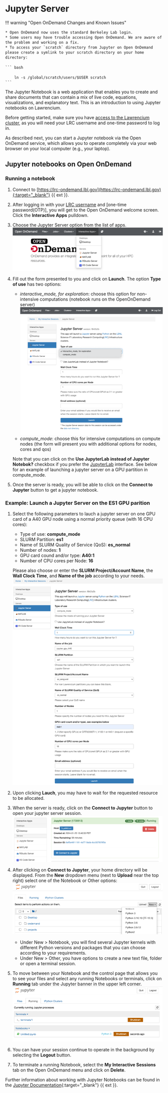 # Jupyter Server

!!! warning "Open OnDemand Changes and Known Issues"

    * Open OnDemand now uses the standard Berkeley Lab login.
    * Some users may have trouble accessing Open OnDemand. We are aware of the problem and working on a fix.
    * To access your `scratch` directory from Jupyter on Open OnDemand please create a symlink to your scratch directory on your home directory:

    ``` bash

        ln -s /global/scratch/users/$USER scratch
    ```

The Jupyter Notebook is a web application that enables you to create and share documents that can contain a mix of live code, equations, visualizations, and explanatory text. This is an introduction to using Jupyter notebooks on Lawrencium.

Before getting started, make sure you have [access to the Lawrencium cluster](../accounts/project-accounts.md), as you will need your LRC username and one-time password to log in.

As described next, you can start a Jupyter notebook via the Open OnDemand service, which allows you to operate completely via your web browser on your local computer (e.g., your laptop).

## Jupyter notebooks on Open OnDemand

### Running a notebook

1. Connect to [https://lrc-ondemand.lbl.gov](https://lrc-ondemand.lbl.gov){:target="_blank"} {{ ext }}.

2. After logging in with your [LRC username]() and [one-time password(OTP)], you will get to the Open OnDemand welcome screen. Click the **Interactive Apps** pulldown.

3. Choose the Jupyter Server option from the list of apps.
![Jupyter App Selection](images/jupyter_select.png)

4. Fill out the form presented to you and click on **Launch**. The option **Type of use** has two options:
    - *interactive_mode, for exploration*: choose this option for non-intensive computations (notebook runs on the OpenOnDemand server)
    ![Jupyter Server Option](images/jupyter_interactive.png)
    - *compute_mode*: choose this for intensive computations on compute nodes (the form will present you with additional options for nodes, cores and qos)

    Note that you can click on the **Use JupyterLab instead of Jupyter Notebok?** checkbox if you prefer the [JupyterLab](https://jupyterlab.readthedocs.io/en/latest/) interface. See below for an example of launching a jupyter server on a GPU partition in compute_mode.

5. Once the server is ready, you will be able to click on the **Connect to Jupyter** button to get a jupyter notebook.

### Example: Launch a Jupyter Server on the ES1 GPU parition

1. Select the following parameters to lauch a jupyter server on one GPU card of a A40 GPU node using a normal priority queue (with 16 CPU cores):
    - Type of use: **compute_mode**
    - SLURM Partition: **es1**
    - Name of SLURM Quality of Service (QoS): **es_normal**
    - Number of nodes: **1**
    - GPU card cound and/or type: **A40:1**
    - Number of CPU cores per Node: **16** 
  
    Please also choose or enter the **SLURM Project/Account Name**, the **Wall Clock Time**, and **Name of the job** according to your needs.
    ![Jupyter Compute Option](images/jupyter_compute.png)

2. Upon clicking **Lauch**, you may have to wait for the requested resource to be allocated. 

3. When the server is ready, click on the **Connect to Jupyter** button to open your jupyter server session. 
    ![Jupyter Connect](images/jupyter_connect.png)

4. After clicking on **Connect to Jupyter**, your home directory will be displayed. From the **New** dropdown menu (next to **Upload** near the top right) select one of the Notebook or Other options:
    ![Jupyter Files](images/jupyter_files.png)
    - Under New > Notebook, you will find several Jupyter kernels with different Python versions and packages that you can choose according to your requirements.
    - Under New > Other, you have options to create a new text file, folder or open a terminal session.

5. To move between your Notebook and the control page that allows you to see your files and select any running Notebooks or terminals, click on **Running** tab under the Jupyter banner in the upper left corner.
    ![Jupyter Running](images/jupyter_running.png)

6. You can have your session continue to operate in the background by selecting the **Logout** button.

7. To terminate a running Notebook, select the **My Interactive Sessions** tab on the Open OnDemand menu and click on **Delete**.

Further information about working with Jupyter Notebooks can be found in the [Jupyter Documentation](https://docs.jupyter.org/en/latest/){:target="_blank"} {{ ext }}.
